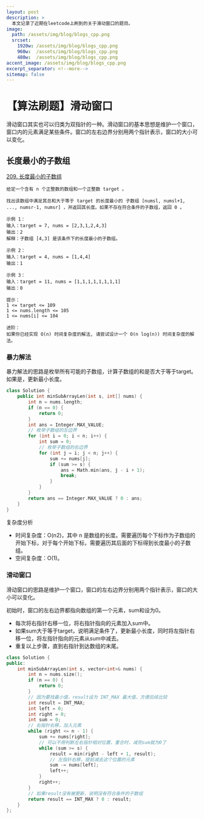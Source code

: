 ```yaml
---
layout: post
description: > 
  本文记录了近期在leetcode上刷到的关于滑动窗口的题目。
image: 
  path: /assets/img/blog/blogs_cpp.png
  srcset: 
    1920w: /assets/img/blog/blogs_cpp.png
    960w:  /assets/img/blog/blogs_cpp.png
    480w:  /assets/img/blog/blogs_cpp.png
accent_image: /assets/img/blog/blogs_cpp.png
excerpt_separator: <!--more-->
sitemap: false
---
```

# 【算法刷题】滑动窗口
滑动窗口其实也可以归类为双指针的一种。滑动窗口的基本思想是维护一个窗口，窗口内的元素满足某些条件。窗口的左右边界分别用两个指针表示，窗口的大小可以变化。

## 长度最小的子数组
[209. 长度最小的子数组](https://leetcode.cn/problems/minimum-size-subarray-sum/description/)

```
给定一个含有 n 个正整数的数组和一个正整数 target 。

找出该数组中满足其总和大于等于 target 的长度最小的 子数组 [numsl, numsl+1, ..., numsr-1, numsr] ，并返回其长度。如果不存在符合条件的子数组，返回 0 。

示例 1：
输入：target = 7, nums = [2,3,1,2,4,3]
输出：2
解释：子数组 [4,3] 是该条件下的长度最小的子数组。

示例 2：
输入：target = 4, nums = [1,4,4]
输出：1

示例 3：
输入：target = 11, nums = [1,1,1,1,1,1,1,1]
输出：0

提示：
1 <= target <= 109
1 <= nums.length <= 105
1 <= nums[i] <= 104
 
进阶：
如果你已经实现 O(n) 时间复杂度的解法, 请尝试设计一个 O(n log(n)) 时间复杂度的解法。
```

### 暴力解法
暴力解法的思路是枚举所有可能的子数组，计算子数组的和是否大于等于target。如果是，更新最小长度。

```cpp
class Solution {
    public int minSubArrayLen(int s, int[] nums) {
        int n = nums.length;
        if (n == 0) {
            return 0;
        }
        int ans = Integer.MAX_VALUE;
        // 枚举子数组的左边界
        for (int i = 0; i < n; i++) {
            int sum = 0;
            // 枚举子数组的右边界
            for (int j = i; j < n; j++) {
                sum += nums[j];
                if (sum >= s) {
                    ans = Math.min(ans, j - i + 1);
                    break;
                }
            }
        }
        return ans == Integer.MAX_VALUE ? 0 : ans;
    }
}
```

复杂度分析
* 时间复杂度：O(n2)，其中 n 是数组的长度。需要遍历每个下标作为子数组的开始下标，对于每个开始下标，需要遍历其后面的下标得到长度最小的子数组。
* 空间复杂度：O(1)。

### 滑动窗口
滑动窗口的思路是维护一个窗口，窗口的左右边界分别用两个指针表示，窗口的大小可以变化。

初始时，窗口的左右边界都指向数组的第一个元素，sum和设为0。
* 每次将右指针右移一位，将右指针指向的元素加入sum中。
* 如果sum大于等于target，说明满足条件了，更新最小长度，同时将左指针右移一位，将左指针指向的元素从sum中减去。
* 重复以上步骤，直到右指针到达数组的末尾。

```cpp
class Solution {
public:
    int minSubArrayLen(int s, vector<int>& nums) {
        int n = nums.size();
        if (n == 0) {
            return 0;
        }
        // 因为要找最小值，result设为 INT_MAX 最大值，方便后续比较
        int result = INT_MAX;
        int left = 0;
        int right = 0;
        int sum = 0;
        // 右指针右移，加入元素
        while (right <= n - 1) {
            sum += nums[right];
            // 可以不用判断左右指针相对位置，重合时，减完sum就为0了
            while (sum >= s) {
                result = min(right - left + 1, result);
                // 左指针右移，提前减去这个位置的元素
                sum -= nums[left];
                left++;
            }
            right++;
        }
        // 如果result没有被更新，说明没有符合条件的子数组
        return result == INT_MAX ? 0 : result;
    }
};
```